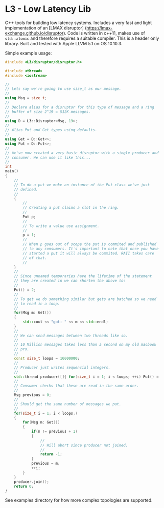 # L3 - Low Latency Lib
C++ tools for building low latency systems. Includes a very fast and light implementation of an [LMAX disruptor] (https://lmax-exchange.github.io/disruptor). Code is written in c++11, makes use of `std::atomic` and therefore requires a suitable compiler. This is a header only library. Built and tested with Apple LLVM 5.1 on OS 10.10.3.

Simple example usage:
```c++
#include <L3/disruptor/disruptor.h>

#include <thread>
#include <iostream>

//
// Lets say we're going to use size_t as our message.
//
using Msg = size_t;
//
// Declare alias for a disruptor for this type of message and a ring
// buffer of size 2^19 = 512K messages.
//
using D = L3::Disruptor<Msg, 19>;
//
// Alias Put and Get types using defaults.
//
using Get = D::Get<>;
using Put = D::Put<>;
//
// We've now created a very basic disruptor with a single producer and
// consumer. We can use it like this...
//
int
main()
{
    //
    // To do a put we make an instance of the Put class we've just
    // defined.
    //
    {
        //
        // Creating a put claims a slot in the ring.
        //
        Put p;
        //
        // To write a value use assignment.
        //
        p = 1;
        //
        // When p goes out of scope the put is commited and published
        // to any consumers. It's important to note that once you have
        // started a put it will always be commited. RAII takes care
        // of that.
        //
    }
    //
    // Since unnamed temporaries have the lifetime of the statement
    // they are created in we can shorten the above to:
    //
    Put() = 2;
    //
    // To get we do something similar but gets are batched so we need
    // to read in a loop.
    //
    for(Msg m: Get())
    {
        std::cout << "got: " << m << std::endl;
    }
    //
    // We can send messages between two threads like so.
    //
    // 10 Million messages takes less than a second on my old macbook
    // pro.
    //
    const size_t loops = 10000000; 
    //
    // Producer just writes sequencial integers.
    //
    std::thread producer([]{ for(size_t i = 1; i < loops; ++i) Put() = i; });
    //
    // Consumer checks that these are read in the same order.
    //
    Msg previous = 0;
    //
    // Should get the same number of messages we put.
    //
    for(size_t i = 1; i < loops;)
    {
        for(Msg m: Get())
        {
            if(m != previous + 1)
            {
                //
                // Will abort since producer not joined.
                //
                return -1;
            }
            previous = m;
            ++i;
        }
    }
    producer.join();
    return 0;
}
```
See examples directory for how more complex topologies are supported.
